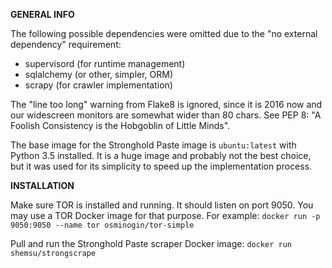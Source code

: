 **GENERAL INFO**

The following possible dependencies were omitted due to the "no external dependency" requirement:
* supervisord (for runtime management)
* sqlalchemy (or other, simpler, ORM)
* scrapy (for crawler implementation)

The "line too long" warning from Flake8 is ignored, since it is 2016 now and our widescreen monitors are somewhat wider than 80 chars.
See PEP 8: "A Foolish Consistency is the Hobgoblin of Little Minds".

The base image for the Stronghold Paste image is `ubuntu:latest` with Python 3.5 installed.
It is a huge image and probably not the best choice, but it was used for its simplicity to speed up the implementation process.

**INSTALLATION**

Make sure TOR is installed and running. It should listen on port 9050.
You may use a TOR Docker image for that purpose. For example:
`docker run -p 9050:9050 --name tor osminogin/tor-simple`

Pull and run the Stronghold Paste scraper Docker image:
`docker run shemsu/strongscrape`


